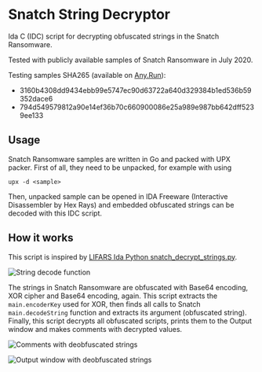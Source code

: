 # Snatch String Decryptor
Ida C (IDC) script for decrypting obfuscated strings in the Snatch Ransomware.

Tested with publicly available samples of Snatch Ransomware in July 2020.

Testing samples SHA265 (available on [Any.Run](https://app.any.run)):
- 3160b4308dd9434ebb99e5747ec90d63722a640d329384b1ed536b59352dace6
- 794d549579812a90e14ef36b70c660900086e25a989e987bb642dff5239ee133

## Usage

Snatch Ransomware samples are written in Go and packed with UPX packer. First of all, they need to be unpacked, for example with using

```upx -d <sample>```

Then, unpacked sample can be opened in IDA Freeware (Interactive Disassembler by Hex Rays) and embedded obfuscated strings can be decoded with this IDC script.

## How it works

This script is inspired by [LIFARS Ida Python snatch_decrypt_strings.py](https://github.com/Lifars/IDA-scripts/blob/master/snatch_decrypt_strings.py).

![String decode function](snatch_decode_string.png)

The strings in Snatch Ransomware are obfuscated with Base64 encoding, XOR cipher and Base64 encoding, again. This script extracts the `main.encoderKey` used for XOR, then finds all calls to Snatch `main.decodeString` function and extracts its argument (obfuscated string). Finally, this script decrypts all obfuscated scripts, prints them to the Output window and makes comments with decrypted values.

![Comments with deobfuscated strings](snatch_comments.png)

![Output window with deobfuscated strings](snatch_output_window.png)
